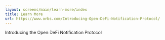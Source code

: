 ```yaml
---
layout: screens/main/learn-more/index
title: Learn More
url: https://www.orbs.com/Introducing-Open-DeFi-Notification-Protocol/
---
```


Introducing the Open DeFi Notification Protocol
